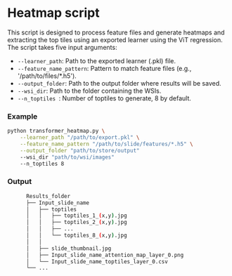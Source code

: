 # Heatmap script

This script is designed to process feature files and generate heatmaps and extracting the top tiles using an exported learner using the ViT regression. The script takes five input arguments:

- `--learner_path`: Path to the exported learner (.pkl) file.
- `--feature_name_pattern`: Pattern to match feature files (e.g., '/path/to/files/*.h5').
- `--output_folder`: Path to the output folder where results will be saved.
- `--wsi_dir`: Path to the folder containing the WSIs.
- `--n_toptiles `: Number of toptiles to generate, 8 by default.


### Example

```bash
python transformer_heatmap.py \
    --learner_path "/path/to/export.pkl" \
    --feature_name_pattern "/path/to/slide/features/*.h5" \
    --output_folder "path/to/store/output"
    --wsi_dir "path/to/wsi/images"
    --n_toptiles 8
```

### Output

```bash
      Results_folder
      ├── Input_slide_name
      │   ├── toptiles
      │   │   ├── toptiles_1_(x,y).jpg
      │   │   ├── toptiles_2_(x,y).jpg
      │   │   ├── ...
      │   │   └── toptiles_8_(x,y).jpg
      │   │
      │   ├── slide_thumbnail.jpg
      │   ├── Input_slide_name_attention_map_layer_0.png
      │   └── Input_slide_name_toptiles_layer_0.csv
      └── ...
   ```
